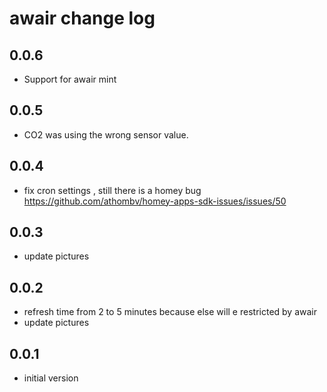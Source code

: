 # awair change log

## 0.0.6
- Support for awair mint

## 0.0.5
- CO2 was using the wrong sensor value.

## 0.0.4
- fix cron settings , still there is a homey bug https://github.com/athombv/homey-apps-sdk-issues/issues/50

## 0.0.3 
- update pictures

## 0.0.2 
- refresh time from 2 to 5 minutes because else will e restricted by awair
- update pictures

## 0.0.1 
- initial version